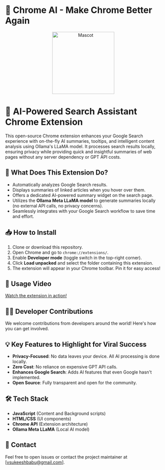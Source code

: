 # 🦙 Chrome AI - Make Chrome Better Again

<div align="center">
  <img src="https://github.com/user-attachments/assets/e85678ca-c070-4ebd-bc85-281ccea6f9f1" alt="Mascot" width="200" />
</div>


# 🦙 **AI-Powered Search Assistant Chrome Extension**

This open-source Chrome extension enhances your Google Search experience with on-the-fly AI summaries, tooltips, and intelligent content analysis using Ollama's LLaMA model. It processes search results locally, ensuring privacy while providing quick and insightful summaries of web pages without any server dependency or GPT API costs.

## 🚀 **What Does This Extension Do?**
- Automatically analyzes Google Search results.
- Displays summaries of linked articles when you hover over them.
- Offers a dedicated AI-powered summary widget on the search page.
- Utilizes the **Ollama Meta LLaMA model** to generate summaries locally (no external API calls, no privacy concerns).
- Seamlessly integrates with your Google Search workflow to save time and effort.

## 📥 **How to Install**
1. Clone or download this repository.
2. Open Chrome and go to `chrome://extensions/`.
3. Enable **Developer mode** (toggle switch in the top-right corner).
4. Click **Load unpacked** and select the folder containing this extension.
5. The extension will appear in your Chrome toolbar. Pin it for easy access!

## 🎥 **Usage Video**
[Watch the extension in action!](https://your-video-link.com)

## 👨‍💻 **Developer Contributions**
We welcome contributions from developers around the world! Here's how you can get involved.

## 💡 **Key Features to Highlight for Viral Success**
- **Privacy-Focused**: No data leaves your device. All AI processing is done locally.
- **Zero Cost**: No reliance on expensive GPT API calls.
- **Enhances Google Search**: Adds AI features that even Google hasn't implemented.
- **Open Source**: Fully transparent and open for the community.

## 🛠️ **Tech Stack**
- **JavaScript** (Content and Background scripts)
- **HTML/CSS** (UI components)
- **Chrome API** (Extension architecture)
- **Ollama Meta LLaMA** (Local AI model)

## 🔗 **Contact**
Feel free to open issues or contact the project maintainer at [vsukeeshbabu@gmail.com].
